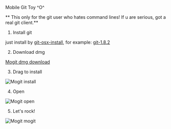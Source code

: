 Mobile Git Toy ^O^

** This only for the git user who hates command lines! If u are serious, got a real git client.**

  1. Install git
  
  just install by [git-osx-install][1], for example: [git-1.8.2][2]
  
  2. Download dmg
  
  [Mogit dmg download][3]
  
  3. Drag to install
  
  ![Mogit install][4]
  
  4. Open
  
  ![Mogit open][5]
  
  5. Let's rock!
  
  ![Mogit mogit][6]
    
[1]: https://code.google.com/p/git-osx-installer/downloads/list
[2]: https://code.google.com/p/git-osx-installer/downloads/detail?name=git-1.8.2-intel-universal-snow-leopard.dmg&can=2&q=
[3]: http://code.dapps.douban.com/bear/mogit/raw/master/release/dmg/mogit.dmg
[4]: http://code.dapps.douban.com/bear/mogit/raw/master/release/screenshots/install.png
[5]: http://code.dapps.douban.com/bear/mogit/raw/master/release/screenshots/apps.png
[6]: http://code.dapps.douban.com/bear/mogit/raw/master/release/screenshots/mogit.png
